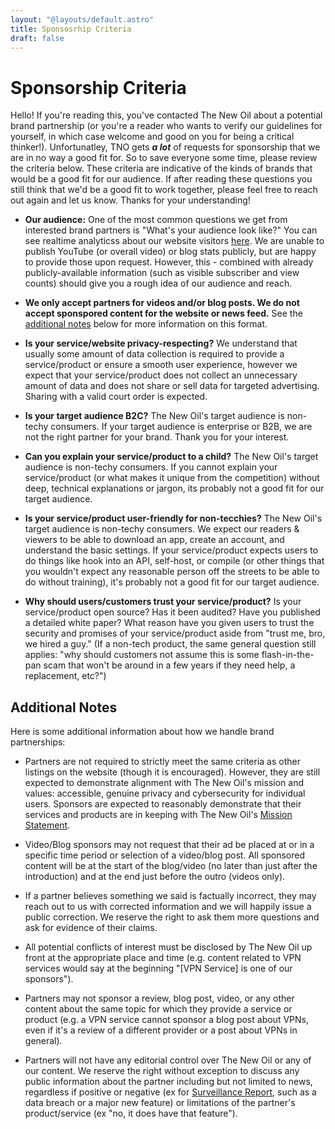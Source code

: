 ```yaml
---
layout: "@layouts/default.astro"
title: Sponsosrhip Criteria
draft: false
---
```


# Sponsorship Criteria

Hello! If you're reading this, you've contacted The New Oil about a potential brand partnership (or you're a reader who wants to verify our guidelines for yourself, in which case welcome and good on you for being a critical thinker!). Unfortunatley, TNO gets _**a lot**_ of requests for sponsorship that we are in no way a good fit for. So to save everyone some time, please review the criteria below. These criteria are indicative of the kinds of brands that would be a good fit for our audience. If after reading these questions you still think that we'd be a good fit to work together, please feel free to reach out again and let us know. Thanks for your understanding!

* **Our audience:** One of the most common questions we get from interested brand partners is "What's your audience look like?" You can see realtime analyticss about our website visitors [here](https://stats.thenewoil.org/share/jnR7d6tGklwToSOJ/thenewoil.org). We are unable to publish YouTube (or overall video) or blog stats publicly, but are happy to provide those upon request. However, this - combined with already publicly-available information (such as visible subscriber and view counts) should give you a rough idea of our audience and reach.

* **We only accept partners for videos and/or blog posts. We do not accept sponspored content for the website or news feed.** See the [additional notes](#additional-notes) below for more information on this format.

* **Is your service/website privacy-respecting?** We understand that usually some amount of data collection is required to provide a service/product or ensure a smooth user experience, however we expect that your service/product does not collect an unnecessary amount of data and does not share or sell data for targeted advertising. Sharing with a valid court order is expected.

* **Is your target audience B2C?** The New Oil's target audience is non-techy consumers. If your target audience is enterprise or B2B, we are not the right partner for your brand. Thank you for your interest.

* **Can you explain your service/product to a child?** The New Oil's target audience is non-techy consumers. If you cannot explain your service/product (or what makes it unique from the competition) without deep, technical explanations or jargon, its probably not a good fit for our target audience.

* **Is your service/product user-friendly for non-tecchies?** The New Oil's target audience is non-techy consumers. We expect our readers & viewers to be able to download an app, create an account, and understand the basic settings. If your service/product expects users to do things like hook into an API, self-host, or compile (or other things that you wouldn't expect any reasonable person off the streets to be able to do without training), it's probably not a good fit for our target audience.

* **Why should users/customers trust your service/product?** Is your service/product open source? Has it been audited? Have you published a detailed white paper? What reason have you given users to trust the security and promises of your service/product aside from "trust me, bro, we hired a guy." (If a non-tech product, the same general question still applies: "why should customers not assume this is some flash-in-the-pan scam that won't be around in a few years if they need help, a replacement, etc?")

## Additional Notes

Here is some additional information about how we handle brand partnerships:

* Partners are not required to strictly meet the same criteria as other listings on the website (though it is encouraged). However, they are still expected to demonstrate alignment with The New Oil's mission and values: accessible, genuine privacy and cybersecurity for individual users. Sponsors are expected to reasonably demonstrate that their services and products are in keeping with The New Oil's [Mission Statement](/about#mission-statement).

* Video/Blog sponsors may not request that their ad be placed at or in a specific time period or selection of a video/blog post. All sponsored content will be at the start of the blog/video (no later than just after the introduction) and at the end just before the outro (videos only).

* If a partner believes something we said is factually incorrect, they may reach out to us with corrected information and we will happily issue a public correction. We reserve the right to ask them more questions and ask for evidence of their claims.

* All potential conflicts of interest must be disclosed by The New Oil up front at the appropriate place and time (e.g. content related to VPN services would say at the beginning "[VPN Service] is one of our sponsors").

* Partners may not sponsor a review, blog post, video, or any other content about the same topic for which they provide a service or product (e.g. a VPN service cannot sponsor a blog post about VPNs, even if it's a review of a different provider or a post about VPNs in general).

* Partners will not have any editorial control over The New Oil or any of our content. We reserve the right without exception to discuss any public information about the partner including but not limited to news, regardless if positive or negative (ex for [Surveillance Report](https://surveillancereport.tech), such as a data breach or a major new feature) or limitations of the partner's product/service (ex "no, it does have that feature").
